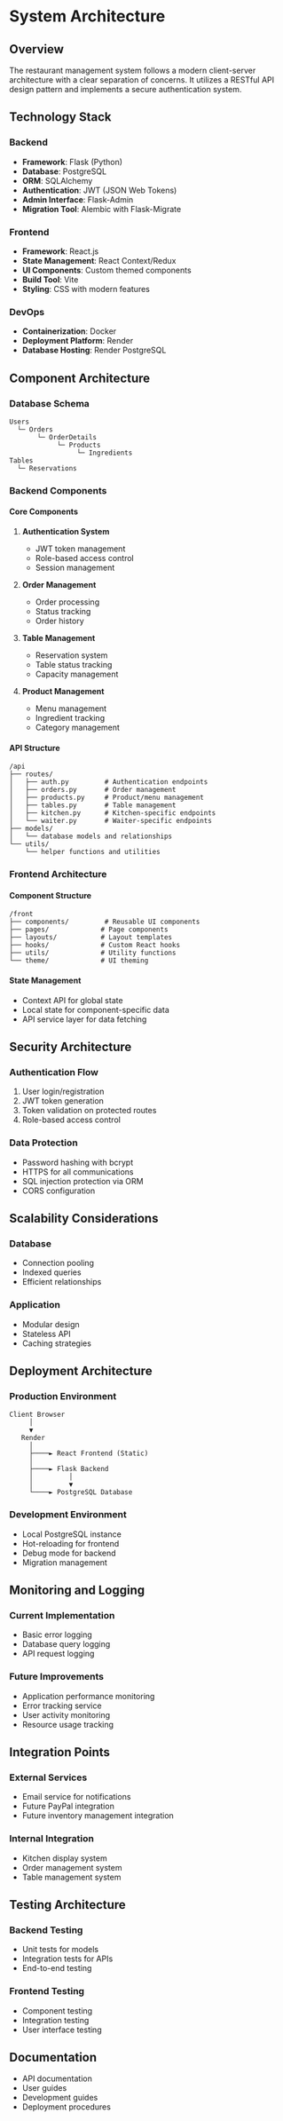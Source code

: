 # System Architecture

## Overview
The restaurant management system follows a modern client-server architecture with a clear separation of concerns. It utilizes a RESTful API design pattern and implements a secure authentication system.

## Technology Stack

### Backend
- **Framework**: Flask (Python)
- **Database**: PostgreSQL
- **ORM**: SQLAlchemy
- **Authentication**: JWT (JSON Web Tokens)
- **Admin Interface**: Flask-Admin
- **Migration Tool**: Alembic with Flask-Migrate

### Frontend
- **Framework**: React.js
- **State Management**: React Context/Redux
- **UI Components**: Custom themed components
- **Build Tool**: Vite
- **Styling**: CSS with modern features

### DevOps
- **Containerization**: Docker
- **Deployment Platform**: Render
- **Database Hosting**: Render PostgreSQL

## Component Architecture

### Database Schema
```
Users
  └─ Orders
       └─ OrderDetails
            └─ Products
                 └─ Ingredients
Tables
  └─ Reservations
```

### Backend Components

#### Core Components
1. **Authentication System**
   - JWT token management
   - Role-based access control
   - Session management

2. **Order Management**
   - Order processing
   - Status tracking
   - Order history

3. **Table Management**
   - Reservation system
   - Table status tracking
   - Capacity management

4. **Product Management**
   - Menu management
   - Ingredient tracking
   - Category management

#### API Structure
```
/api
├── routes/
│   ├── auth.py         # Authentication endpoints
│   ├── orders.py       # Order management
│   ├── products.py     # Product/menu management
│   ├── tables.py       # Table management
│   ├── kitchen.py      # Kitchen-specific endpoints
│   └── waiter.py       # Waiter-specific endpoints
├── models/
│   └── database models and relationships
└── utils/
    └── helper functions and utilities
```

### Frontend Architecture

#### Component Structure
```
/front
├── components/         # Reusable UI components
├── pages/             # Page components
├── layouts/           # Layout templates
├── hooks/             # Custom React hooks
├── utils/             # Utility functions
└── theme/             # UI theming
```

#### State Management
- Context API for global state
- Local state for component-specific data
- API service layer for data fetching

## Security Architecture

### Authentication Flow
1. User login/registration
2. JWT token generation
3. Token validation on protected routes
4. Role-based access control

### Data Protection
- Password hashing with bcrypt
- HTTPS for all communications
- SQL injection protection via ORM
- CORS configuration

## Scalability Considerations

### Database
- Connection pooling
- Indexed queries
- Efficient relationships

### Application
- Modular design
- Stateless API
- Caching strategies

## Deployment Architecture

### Production Environment
```
Client Browser
     │
     ▼
   Render
     │
     ├────► React Frontend (Static)
     │
     ├────► Flask Backend
     │         │
     │         ▼
     └────► PostgreSQL Database
```

### Development Environment
- Local PostgreSQL instance
- Hot-reloading for frontend
- Debug mode for backend
- Migration management

## Monitoring and Logging

### Current Implementation
- Basic error logging
- Database query logging
- API request logging

### Future Improvements
- Application performance monitoring
- Error tracking service
- User activity monitoring
- Resource usage tracking

## Integration Points

### External Services
- Email service for notifications
- Future PayPal integration
- Future inventory management integration

### Internal Integration
- Kitchen display system
- Order management system
- Table management system

## Testing Architecture

### Backend Testing
- Unit tests for models
- Integration tests for APIs
- End-to-end testing

### Frontend Testing
- Component testing
- Integration testing
- User interface testing

## Documentation
- API documentation
- User guides
- Development guides
- Deployment procedures
